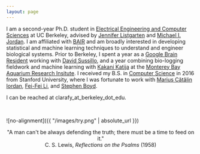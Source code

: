 ```yaml
---
layout: page
---
```


I am a second-year Ph.D. student in [Electrical Engineering and Computer Sciences](https://eecs.berkeley.edu) at UC Berkeley, advised by [Jennifer Listgarten](http://www.jennifer.listgarten.com/) and [Michael I. Jordan](https://people.eecs.berkeley.edu/~jordan/). I am affiliated with [BAIR](https://bair.berkeley.edu/) and am broadly interested in developing statistical and machine learning techniques to understand and engineer biological systems. Prior to Berkeley, I spent a year as a [Google Brain Resident](https://ai.google/research/join-us/ai-residency/) working with [David Sussillo](https://ai.google/research/people/DavidSussillo), and a year combining bio-logging fieldwork and machine learning with [Kakani Katija](https://www.mbari.org/katija-kakani/) at the [Monterey Bay Aquarium Research Insitute](https://www.mbari.org/). I received my B.S. in [Computer Science](https://cs.stanford.edu/) in 2016 from Stanford University, where I was fortunate to work with [Marius Cătălin Iordan](http://www.princeton.edu/~miordan/), [Fei-Fei Li](http://vision.stanford.edu/feifeili/), and [Stephen Boyd](http://stanford.edu/~boyd).

I can be reached at clarafy_at_berkeley_dot_edu.

<br>

![no-alignment]({{ "/images/try.png" | absolute_url }})

<p style="text-align: center;">
"A man can't be always defending the truth; there must be a time to feed on it."<br>
C. S. Lewis, <em>Reflections on the Psalms</em> (1958)<br>
</p>